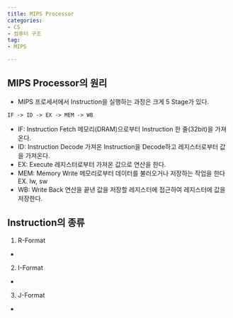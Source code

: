 ```yaml
---
title: MIPS Processor
categories:
- CS
- 컴퓨터 구조
tag:
- MIPS

---
```


## MIPS Processor의 원리
- MIPS 프로세서에서 Instruction을 실행하는 과정은 크게 5 Stage가 있다.
```
IF -> ID -> EX -> MEM -> WB
```

- IF: Instruction Fetch 메모리(DRAM)으로부터 Instruction 한 줄(32bit)을 가져온다.
- ID: Instruction Decode 가져온 Instruction을 Decode하고 레지스터로부터 값을 가져온다.
- EX: Execute 레지스터로부터 가져온 값으로 연산을 한다.
- MEM: Memory Write 메모리로부터 데이터를 불러오거나 저장하는 작업을 한다 EX. lw, sw
- WB: Write Back 연산을 끝낸 값을 저장할 레지스터에 접근하여 레지스터에 값을 저장한다.

## Instruction의 종류
1. R-Format
- 
2. I-Format
- 
3. J-Format
- 